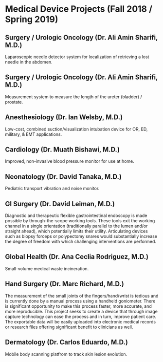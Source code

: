 # Medical Device Projects (Fall 2018 / Spring 2019)

## Surgery / Urologic Oncology (Dr. Ali Amin Sharifi, M.D.)

Laparoscopic needle detector system for localization of retrieving a lost
needle in the abdomen.

## Surgery / Urologic Oncology (Dr. Ali Amin Sharifi, M.D.)

Measurement system to measure the length of the ureter (bladder) / prostate.

## Anesthesiology (Dr. Ian Welsby, M.D.)

Low-cost, combined suction/visualization intubation device for OR, ED,
military, & EMT applications.

## Cardiology (Dr. Muath Bishawi, M.D.)

Improved, non-invasive blood pressure monitor for use at home.

## Neonatology (Dr. David Tanaka, M.D.)

Pediatric transport vibration and noise monitor.

## GI Surgery (Dr. David Leiman, M.D.)

Diagnostic and therapeutic flexible gastrointestinal endoscopy is made possible
by through-the-scope working tools. These tools exit the working channel in a
single orientation (traditionally parallel to the lumen and/or straight ahead),
which potentially limits their utility. Articulating devices such as biopsy
forceps or polypectomy snares would substantially increase the degree of
freedom with which challenging interventions are performed. 

## Global Health (Dr. Ana Ceclia Rodriguez, M.D.)

Small-volume medical waste incineration.

## Hand Surgery (Dr. Marc Richard, M.D.)

The measurement of the small joints of the fingers/hand/wrist is tedious and is
currently done by a manual process using a handheld goniometer.  There is
significant opportunity to make this process faster, more accurate, and more
reproducible.  This project seeks to create a device that through image capture
technology can ease the process and in turn, improve patient care.  The
exportable data will be easily uploaded into electronic medical records or
research files offering significant benefit to clinicians as well.

## Dermatology (Dr. Carlos Eduardo, M.D.)

Mobile body scanning platfrom to track skin lesion evolution.
